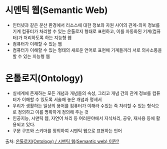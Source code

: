 # 시멘틱 웹(Semantic Web)
- 인터넷과 같은 분산 환경에서 리소스에 대한 정보와 자원 사이의 관계-의미 정보를 기계 컴퓨터가 처리할 수 있는 온톨로지 형태로 표현하고, 이를 자동화된 기계(컴퓨터)가 처리하도록 하는 지능형 웹
- 컴퓨터가 이해할 수 있는 웹
- 컴퓨터가 이해할 수 있는 형태의 새로운 언어로 표현해 기계들끼리 서로 의사소통을 할 수 있는 지능형 웹

# 온톨로지(Ontology)
- 실세계에 존재하는 모든 개념과 개념들의 속성, 그리고 개념 간의 관계 정보를 컴퓨터가 이해할 수 있도록 서술해 놓은 개념과 명세서
- 우리가 생활하는 일상의 용어를 컴퓨터가 이해라 수있는 즉 처리할 수 있는 형식으로 정의하고 이를 명확하게 정의해 주는 것
- 인공지능, 시맨틱 웹, 자연어 처리 등 여러분야에서 지식처리, 공유, 재사용 등에 활용되고 있다.
- 구문 구조와 스키마를 정의하여 시맨틱 웹으로 표현하는 언어

출처: [온톨로지(Ontology) / 시멘틱 웹(Semantic web) 이란?](https://itproda.tistory.com/41)